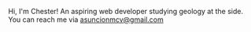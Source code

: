 Hi, I'm Chester! An aspiring web developer studying geology at the side. 
You can reach me via asuncionmcv@gmail.com
